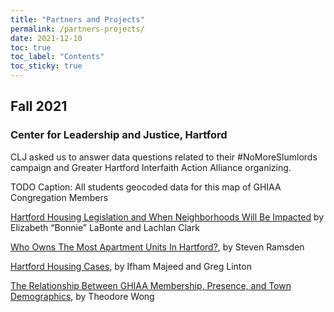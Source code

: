 ```yaml
---
title: "Partners and Projects"
permalink: /partners-projects/
date: 2021-12-10
toc: true
toc_label: "Contents"
toc_sticky: true
---
```

## Fall 2021
### Center for Leadership and Justice, Hartford
CLJ asked us to answer data questions related to their #NoMoreSlumlords campaign and Greater Hartford Interfaith Action Alliance organizing.

TODO
Caption: All students geocoded data for this map of GHIAA Congregation Members

[Hartford Housing Legislation and When Neighborhoods Will Be Impacted](http://datavizforall.org/clj-labonte-clark/) by Elizabeth “Bonnie” LaBonte and Lachlan Clark

[Who Owns The Most Apartment Units In Hartford?](https://datavizforall.org/clj-ramsden/), by Steven Ramsden

[Hartford Housing Cases](http://datavizforall.org/clj-majeed-linton/), by Ifham Majeed and Greg Linton

[The Relationship Between GHIAA Membership, Presence, and Town Demographics](https://datavizforall.org/clj-wong/), by Theodore Wong
